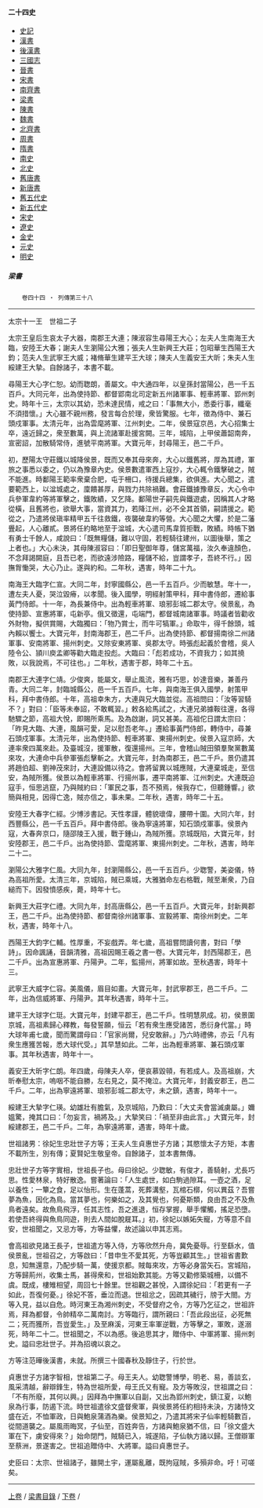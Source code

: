  



#### 二十四史

*   [史記](../a01/a01.md)
*   [漢書](../a02/a02.md)
*   [後漢書](../a03/a03.md)
*   [三國志](../a04/a04.md)
*   [晉書](../a05/a05.md)
*   [宋書](../a06/a06.md)
*   [南齊書](../a07/a07.md)
*   [梁書](../a08/a08.md)
*   [陳書](../a09/a09.md)
*   [魏書](../a10/a10.md)
*   [北齊書](../a11/a11.md)
*   [周書](../a12/a12.md)
*   [隋書](../a13/a13.md)
*   [南史](../a14/a14.md)
*   [北史](../a15/a15.md)
*   [舊唐書](../a16/a16.md)
*   [新唐書](../a17/a17.md)
*   [舊五代史](../a18/a18.md)
*   [新五代史](../a19/a19.md)
*   [宋史](../a20/a20.md)
*   [遼史](../a21/a21.md)
*   [金史](../a22/a22.md)
*   [元史](../a23/a23.md)
*   [明史](../a24/a24.md)


##### 梁書
　　`卷四十四 ‧ 列傳第三十八`			 

* * *

 太宗十一王　世祖二子

太宗王皇后生哀太子大器，南郡王大連；陳淑容生尋陽王大心；左夫人生南海王大臨，安陸王大春；謝夫人生瀏陽公大雅；張夫人生新興王大莊；包昭華生西陽王大鈞；范夫人生武寧王大威；褚脩華生建平王大球；陳夫人生義安王大昕；朱夫人生綏建王大摯。自餘諸子，本書不載。

尋陽王大心字仁恕。幼而聦朗，善屬文。中大通四年，以皇孫封當陽公，邑一千五百戶。大同元年，出為使持節、都督郢南北司定新五州諸軍事、輕車將軍、郢州刺史。時年十三，太宗以其幼，恐未達民情，戒之曰：「事無大小，悉委行事，纖毫不須措懷。」大心雖不親州務，發言每合於理，衆皆驚服。七年，徵為侍中、兼石頭戍軍事。太清元年，出為雲麾將軍、江州刺史。二年，侯景寇京邑，大心招集士卒，遠近歸之，衆至數萬，與上流諸軍赴援宮闕。三年，城陷，上甲侯蕭韶南奔，宣密詔，加散騎常侍，進號平南將軍。大寶元年，封尋陽王，邑二千戶。

初，歷陽太守莊鐵以城降侯景，既而又奉其母來奔，大心以鐵舊將，厚為其禮，軍旅之事悉以委之，仍以為豫章內史。侯景數遣軍西上寇抄，大心輒令鐵擊破之，賊不能進。時鄱陽王範率衆棄合肥，屯于柵口，待援兵總集，欲俱進。大心聞之，遣要範西上，以湓城處之，廩饋甚厚，與戮力共除禍難。會莊鐵據豫章反，大心令中兵參軍韋約等將軍擊之，鐵敗績，又乞降。鄱陽世子嗣先與鐵遊處，因稱其人才略從橫，且舊將也，欲舉大事，當資其力，若降江州，必不全其首領，嗣請援之。範從之，乃遣將侯瑱率精甲五千往救鐵，夜襲破韋約等營。大心聞之大懼，於是二藩舋起，人心離貳。景將任約略地至于湓城，大心遣司馬韋質拒戰，敗績。時帳下猶有勇士千餘人，咸說曰：「既無糧儲，難以守固，若輕騎往建州，以圖後舉，策之上者也。」大心未決，其母陳淑容曰：「即日聖御年尊，儲宮萬福，汝久奉違顏色，不念拜謁闕庭，且吾已老，而欲遠涉險路，糧儲不給，豈謂孝子，吾終不行。」因撫胷慟哭，大心乃止。遂與約和。二年秋，遇害，時年二十九。

南海王大臨字仁宣。大同二年，封寧國縣公，邑一千五百戶。少而敏慧。年十一，遭左夫人憂，哭泣毀瘠，以孝聞。後入國學，明經射策甲科，拜中書侍郎，遷給事黃門侍郎。十一年，為長兼侍中。出為輕車將軍、琅邪彭城二郡太守。侯景亂，為使持節、宣惠將軍，屯新亭。俄又徵還，屯端門，都督城南諸軍事。時議者皆勸收外財物，擬供賞賜，大臨獨曰：「物乃賞士，而牛可犒軍。」命取牛，得千餘頭，城內賴以饗士。大寶元年，封南海郡王，邑二千戶。出為使持節、都督揚南徐二州諸軍事、安南將軍、揚州刺史。又除安東將軍、吳郡太守。時張彪起義於會稽，吳人陸令公、頴川庾孟卿等勸大臨走投彪。大臨曰：「彪若成功，不資我力；如其撓敗，以我說焉，不可往也。」二年秋，遇害于郡，時年二十五。

南郡王大連字仁靖。少俊爽，能屬文，舉止風流，雅有巧思，妙達音樂，兼善丹青。大同二年，封臨城縣公，邑一千五百戶。七年，與南海王俱入國學，射策甲科，拜中書侍郎。十年，高祖幸朱方，大連與兄大臨並從。高祖問曰：「汝等習騎不？」對曰：「臣等未奉詔，不敢輒習。」敕各給馬試之，大連兄弟據鞍往還，各得馳驟之節，高祖大悅，即賜所乘馬。及為啟謝，詞又甚美。高祖佗日謂太宗曰：「昨見大臨、大連，風韻可愛，足以慰吾老年。」遷給事黃門侍郎，轉侍中，尋兼石頭戍軍事。太清元年，出為使持節、輕車將軍、東揚州刺史。侯景入寇京師，大連率衆四萬來赴。及臺城沒，援軍散，復還揚州。三年，會稽山賊田領羣聚黨數萬來攻，大連命中兵參軍張彪擊斬之。大寶元年，封為南郡王，邑二千戶。景仍遣其將趙伯超、劉神茂來討，大連設備以待之。會將留異以城應賊，大連棄城走，至信安，為賊所獲。侯景以為輕車將軍、行揚州事，遷平南將軍、江州刺史。大連既迫寇手，恒思逃竄，乃與賊約曰：「軍民之事，吾不預焉，候我存亡，但聽鍾響。」欲簡與相見，因得亡逸，賊亦信之，事未果。二年秋，遇害，時年二十五。

安陸王大春字仁經。少博涉書記。天性孝謹，體貌瓌偉，腰帶十圍。大同六年，封西豐縣公，邑一千五百戶。拜中書侍郎。後為寧遠將軍，知石頭戍軍事。侯景內寇，大春奔京口，隨邵陵王入援，戰于鍾山，為賊所獲。京城既陷，大寶元年，封安陸郡王，邑二千戶。出為使持節、雲麾將軍、東揚州刺史。二年秋，遇害，時年二十二。

瀏陽公大雅字仁風。大同九年，封瀏陽縣公，邑一千五百戶。少聦警，美姿儀，特為高祖所愛。太清三年，京城陷，賊已乘城，大雅猶命左右格戰，賊至漸衆，乃自縋而下。因發憤感疾，薨，時年十七。

新興王大莊字仁禮。大同九年，封高唐縣公，邑一千五百戶。大寶元年，封新興郡王，邑二千戶。出為使持節、都督南徐州諸軍事、宣毅將軍、南徐州刺史。二年秋，遇害，時年十八。

西陽王大鈞字仁輔。性厚重，不妄戲弄。年七歲，高祖嘗問讀何書，對曰「學詩」。因命諷誦，音韻清雅，高祖因賜王羲之書一卷。大寶元年，封西陽郡王，邑二千戶。出為宣惠將軍、丹陽尹。二年，監揚州，將軍如故。至秋遇害，時年十三。

武寧王大威字仁容。美風儀，眉目如畫。大寶元年，封武寧郡王，邑二千戶。二年，出為信威將軍、丹陽尹。其年秋遇害，時年十三。

建平王大球字仁珽。大寶元年，封建平郡王，邑二千戶。性明慧夙成。初，侯景圍京城，高祖素歸心釋教，每發誓願，恒云「若有衆生應受諸苦，悉衍身代當。」時大球年甫七歲，聞而驚謂母曰：「官家尚爾，兒安敢辭。」乃六時禮佛，亦云「凡有衆生應獲苦報，悉大球代受。」其早慧如此。二年，出為輕車將軍、兼石頭戍軍事。其年秋遇害，時年十一。

義安王大昕字仁朗。年四歲，母陳夫人卒，便哀慕毀顇，有若成人。及高祖崩，大昕奉慰太宗，嗚咽不能自勝，左右見之，莫不掩泣。大寶元年，封義安郡王，邑二千戶。二年，出為寧遠將軍、琅邪彭城二郡太守，未之鎮，遇害，時年十一。

綏建王大摯字仁瑛。幼雄壯有膽氣，及京城陷，乃歎曰：「大丈夫會當滅虜屬。」嬭媼驚，掩其口曰：「勿妄言，禍將及。」大摯笑曰：「禍至非由此言。」大寶元年，封綏建郡王，邑二千戶。二年，為寧遠將軍，遇害，時年十歲。

世祖諸男：徐妃生忠壯世子方等；王夫人生貞惠世子方諸；其愍懷太子方矩，本書不載所生，別有傳；夏賢妃生敬皇帝。自餘諸子，並本書無傳。

忠壯世子方等字實相，世祖長子也。母曰徐妃。少聦敏，有俊才，善騎射，尤長巧思。性愛林泉，特好散逸。嘗著論曰：「人生處世，如白駒過隙耳。一壺之酒，足以養性；一簞之食，足以怡形。生在蓬蒿，死葬溝壑，瓦棺石槨，何以異茲？吾嘗夢為魚，因化為鳥。當其夢也，何樂如之，及其覺也，何憂斯類，良由吾之不及魚鳥者遠矣。故魚鳥飛浮，任其志性，吾之進退，恒存掌握，舉手懼觸，搖足恐墮。若使吾終得與魚鳥同遊，則去人間如脫屣耳。」初，徐妃以嫉妬失寵，方等意不自安，世祖聞之，又忌方等，方等益懼，故述論以申其志焉。

會高祖欲見諸王長子，世祖遣方等入侍，方等欣然升舟，冀免憂辱。行至繇水，值侯景亂，世祖召之，方等啟曰：「昔申生不愛其死，方等豈顧其生。」世祖省書歎息，知無還意，乃配步騎一萬，使援京都。賊每來攻，方等必身當矢石。宮城陷，方等歸荊州，收集士馬，甚得衆和，世祖始歎其能。方等又勸修築城柵，以備不虞。既成，樓雉相望，周回七十餘里。世祖觀之甚悅，入謂徐妃曰：「若更有一子如此，吾復何憂。」徐妃不答，垂泣而退。世祖忿之，因疏其穢行，牓于大閤。方等入見，益以自危。時河東王為湘州刺史，不受督府之令，方等乃乞征之，世祖許焉，拜為都督，令帥精卒二萬南討。方等臨行，謂所親曰：「吾此段出征，必死無二；死而獲所，吾豈愛生。」及至麻溪，河東王率軍逆戰，方等擊之，軍敗，遂溺死，時年二十二。世祖聞之，不以為慼。後追思其才，贈侍中、中軍將軍、揚州刺史。謚曰忠壯世子。并為招魂以哀之。

方等注范曄後漢書，未就。所撰三十國春秋及靜住子，行於世。

貞惠世子方諸字智相，世祖第二子。母王夫人。幼聦警博學，明老、易，善談玄，風采清越，辭辯鋒生，特為世祖所愛，母王氏又有寵。及方等敗沒，世祖謂之曰：「不有所廢，其何以興。」因拜為中撫軍以自副，又出為郢州刺史，鎮江夏，以鮑泉為行事，防遏下流。時世祖遣徐文盛督衆軍，與侯景將任約相持未決，方諸恃文盛在近，不恤軍政，日與鮑泉蒲酒為樂。侯景知之，乃遣其將宋子仙率輕騎數百，從間道襲之。屬風雨晦冥，子仙至，百姓奔告，方諸與鮑泉猶不信，曰「徐文盛大軍在下，虜安得來？」始命閉門，賊騎已入，城遂陷，子仙執方諸以歸。王僧辯軍至蔡洲，景遂害之。世祖追贈侍中、大將軍。謚曰貞惠世子。

史臣曰：太宗、世祖諸子，雖開土宇，運屬亂離，既拘寇賊，多殞非命。吁！可嗟矣。

* * *

[上卷](043.md) / [梁書目錄](a08.md) / [下卷](045.md) /			  

    